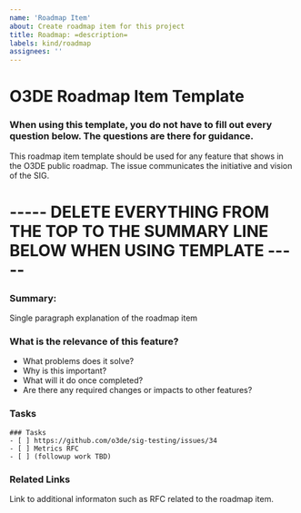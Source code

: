 ```yaml
---
name: 'Roadmap Item'
about: Create roadmap item for this project
title: Roadmap: =description=
labels: kind/roadmap
assignees: ''
---
```


# O3DE Roadmap Item Template

### When using this template, you do not have to fill out every question below. The questions are there for guidance.

This roadmap item template should be used for any feature that shows in the O3DE public roadmap. The issue communicates the initiative and vision of the SIG.

# ----- DELETE EVERYTHING FROM THE TOP TO THE SUMMARY LINE BELOW WHEN USING TEMPLATE ----- #

### Summary:
Single paragraph explanation of the roadmap item

### What is the relevance of this feature?
- What problems does it solve? 
- Why is this important? 
- What will it do once completed?
- Are there any required changes or impacts to other features? 

### Tasks
```[tasklist]
### Tasks
- [ ] https://github.com/o3de/sig-testing/issues/34
- [ ] Metrics RFC
- [ ] (followup work TBD)
```

### Related Links
Link to additional informaton such as RFC related to the roadmap item.
